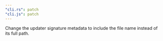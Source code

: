 ```yaml
---
"cli.rs": patch
"cli.js": patch
---
```


Change the updater signature metadata to include the file name instead of its full path.
